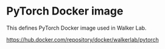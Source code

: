# PyTorch Docker image
This defines PyTorch Docker image used in Walker Lab.

https://hub.docker.com/repository/docker/walkerlab/pytorch
